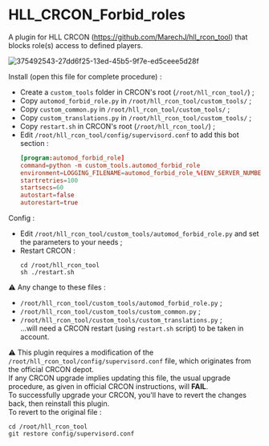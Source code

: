 # HLL_CRCON_Forbid_roles

A plugin for HLL CRCON (https://github.com/MarechJ/hll_rcon_tool)
that blocks role(s) access to defined players.

![375492543-27dd6f25-13ed-45b5-9f7e-ed5ceee5d28f](https://github.com/user-attachments/assets/2cdea1c1-0fcd-403b-8011-0a9bd217e3ad)

Install (open this file for complete procedure) :
- Create a `custom_tools` folder in CRCON's root (`/root/hll_rcon_tool/`) ;
- Copy `automod_forbid_role.py` in `/root/hll_rcon_tool/custom_tools/` ;
- Copy `custom_common.py` in `/root/hll_rcon_tool/custom_tools/` ;
- Copy `custom_translations.py` in `/root/hll_rcon_tool/custom_tools/` ;
- Copy `restart.sh` in CRCON's root (`/root/hll_rcon_tool/`) ;
- Edit `/root/hll_rcon_tool/config/supervisord.conf` to add this bot section : 
  ```conf
  [program:automod_forbid_role]
  command=python -m custom_tools.automod_forbid_role
  environment=LOGGING_FILENAME=automod_forbid_role_%(ENV_SERVER_NUMBER)s.log
  startretries=100
  startsecs=60
  autostart=false
  autorestart=true
  ```

Config :
- Edit `/root/hll_rcon_tool/custom_tools/automod_forbid_role.py` and set the parameters to your needs ;
- Restart CRCON :
  ```shell
  cd /root/hll_rcon_tool
  sh ./restart.sh
  ```
⚠️ Any change to these files :
- `/root/hll_rcon_tool/custom_tools/automod_forbid_role.py` ;
- `/root/hll_rcon_tool/custom_tools/custom_common.py` ;
- `/root/hll_rcon_tool/custom_tools/custom_translations.py` ;  
...will need a CRCON restart (using `restart.sh` script) to be taken in account.

⚠️ This plugin requires a modification of the `/root/hll_rcon_tool/config/supervisord.conf` file, which originates from the official CRCON depot.  
If any CRCON upgrade implies updating this file, the usual upgrade procedure, as given in official CRCON instructions, will **FAIL**.  
To successfully upgrade your CRCON, you'll have to revert the changes back, then reinstall this plugin.  
To revert to the original file :  
```shell
cd /root/hll_rcon_tool
git restore config/supervisord.conf
```
